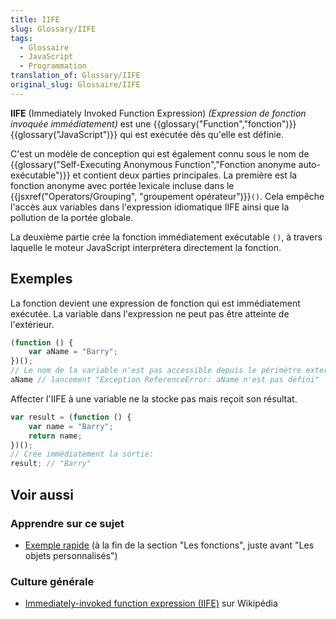 ```yaml
---
title: IIFE
slug: Glossary/IIFE
tags:
  - Glossaire
  - JavaScript
  - Programmation
translation_of: Glossary/IIFE
original_slug: Glossaire/IIFE
---
```

**IIFE** (Immediately Invoked Function Expression) _(Expression de fonction invoquée immédiatement)_ est une {{glossary("Function","fonction")}} {{glossary("JavaScript")}} qui est exécutée dès qu'elle est définie.

C'est un modèle de conception qui est également connu sous le nom de {{glossary("Self-Executing Anonymous Function","Fonction anonyme auto-exécutable")}} et contient deux parties principales. La première est la fonction anonyme avec portée lexicale incluse dans le {{jsxref("Operators/Grouping", "groupement opérateur")}}`()`. Cela empêche l'accès aux variables dans l'expression idiomatique IIFE ainsi que la pollution de la portée globale.

La deuxième partie crée la fonction immédiatement exécutable `()`, à travers laquelle le moteur JavaScript interprétera directement la fonction.

## Exemples

La fonction devient une expression de fonction qui est immédiatement exécutée. La variable dans l'expression ne peut pas être atteinte de l'extérieur.

```js
(function () {
    var aName = "Barry";
})();
// Le nom de la variable n'est pas accessible depuis le périmètre externe
aName // lancement "Exception ReferenceError: aName n'est pas défini"
```

Affecter l'IIFE à une variable ne la stocke pas mais reçoit son résultat.

```js
var result = (function () {
    var name = "Barry";
    return name;
})();
// Crée immédiatement la sortie:
result; // "Barry"
```

## Voir aussi

### Apprendre sur ce sujet

- [Exemple rapide](/fr/docs/Web/JavaScript/Une_r%C3%A9introduction_%C3%A0_JavaScript#Les_fonctions) (à la fin de la section "Les fonctions", juste avant "Les objets personnalisés")

### Culture générale

- [Immediately-invoked function expression (IIFE)](https://fr.wikipedia.org/wiki/JavaScript#Expressions_de_fonctions_imm%C3%A9diatement_invoqu%C3%A9es) sur Wikipédia
